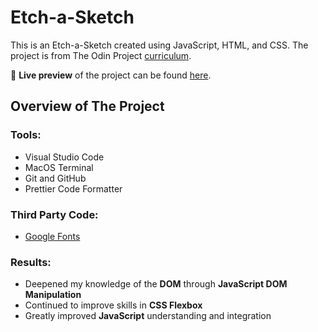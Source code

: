 # Etch-a-Sketch

This is an Etch-a-Sketch created using JavaScript, HTML, and CSS. The project is from The Odin Project [curriculum](https://www.theodinproject.com/lessons/foundations-etch-a-sketch).

:link:	**Live preview** of the project can be found [here](https://jamlambcode.github.io/Etch-a-Sketch/).

## Overview of The Project

### Tools:

* Visual Studio Code
* MacOS Terminal
* Git and GitHub
* Prettier Code Formatter

### Third Party Code:

* [Google Fonts](https://fonts.google.com/)

### Results:

* Deepened my knowledge of the **DOM** through  **JavaScript DOM Manipulation**
* Continued to improve skills in **CSS Flexbox** 
* Greatly improved **JavaScript** understanding and integration
